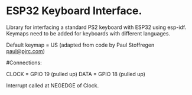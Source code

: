 # ESP32 Keyboard Interface.

Library for interfacing a standard PS2 keyboard with ESP32 using esp-idf.
Keymaps need to be added for keyboards with different languages.

Default keymap = US (adapted from code by Paul Stoffregen <paul@pjrc.com>)

#Connections:

CLOCK = GPIO 19 (pulled up)
DATA = GPIO 18 (pulled up)

Interrupt called at NEGEDGE of Clock.
